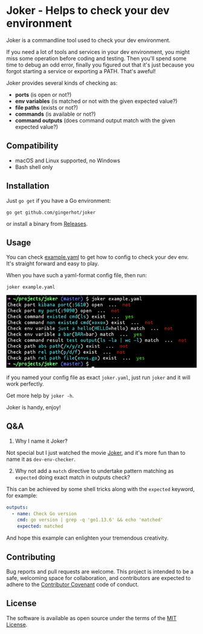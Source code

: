 # Joker - Helps to check your dev environment

Joker is a commandline tool used to check your dev environment.

If you need a lot of tools and services in your dev environment, you might miss some operation before coding and testing. Then you'll spend some time to debug an odd error, finally you figured out that it's just because you forgot starting a service or exporting a PATH. That's aweful!

Joker provides several kinds of checking as:

* **ports** (is open or not?)
* **env variables** (is matched or not with the given expected value?)
* **file paths** (exists or not?)
* **commands** (is available or not?)
* **command outputs** (does command output match with the given expected value?)

## Compatibility

* macOS and Linux supported, no Windows
* Bash shell only

## Installation

Just `go get` if you have a Go environment:

```sehll
go get github.com/gingerhot/joker
```

or install a binary from [Releases](https://github.com/gingerhot/joker/releases).

## Usage

You can check [example.yaml](../master/example.yaml) to get how to config to check your dev env. It's straight forward and easy to play.

When you have such a yaml-format config file, then run:

```shell
joker example.yaml
```

<img src="https://raw.githubusercontent.com/image-store/github/master/joker.png" >

if you named your config file as exact `joker.yaml`, just run `joker` and it will work perfectly.

Get more help by `joker -h`.

Joker is handy, enjoy!

## Q&A

1. Why I name it Joker?

Not special but I just watched the movie [Joker](https://www.imdb.com/title/tt7286456/), and it's more fun than to name it as `dev-env-checker`.

2. Why not add a `match` directive to undertake pattern matching as `expected` doing exact match in outputs check?

This can be achieved by some shell tricks along with the `expected` keyword, for example:

```yaml
outputs:
  - name: Check Go version
    cmd: go version | grep -q 'go1.13.6' && echo 'matched'
    expected: matched
```

And hope this example can enlighten your tremendous creativity.

## Contributing

Bug reports and pull requests are welcome. This project is intended to be a safe, welcoming space for collaboration, and contributors are expected to adhere to the [Contributor Covenant](http://contributor-covenant.org) code of conduct.

## License

The software is available as open source under the terms of the [MIT License](https://opensource.org/licenses/MIT).
